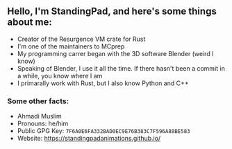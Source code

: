 ## Hello, I'm StandingPad, and here's some things about me:
- Creator of the Resurgence VM crate for Rust
- I'm one of the maintainers to MCprep
- My programming carrer began with the 3D software Blender (weird I know)
- Speaking of Blender, I use it all the time. If there hasn't been a commit in a while, you know where I am
- I primarally work with Rust, but I also know Python and C++


### Some other facts:
- Ahmadi Muslim
- Pronouns: he/him
- Public GPG Key: `7F6A0E6FA332BAD0EC9E76B383C7F596A88BE583`
- Website: https://standingpadanimations.github.io/
